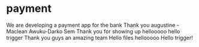 # payment
We are developing a payment app for the bank 
Thank you augustine - Maclean Awuku-Darko Sem
Thank you for showing up
hellooooo
hello trigger
Thank you guys an amazing team
Hello files
hellooooo
Hello trigger!